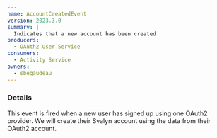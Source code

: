 ```yaml
---
name: AccountCreatedEvent
version: 2023.3.0
summary: |
  Indicates that a new account has been created
producers:
  - OAuth2 User Service
consumers:
  - Activity Service
owners:
  - sbegaudeau
---
```


### Details

This event is fired when a new user has signed up using one OAuth2 provider.
We will create their Svalyn account using the data from their OAuth2 account.

<NodeGraph title="Consumer / Producer Diagram" />
